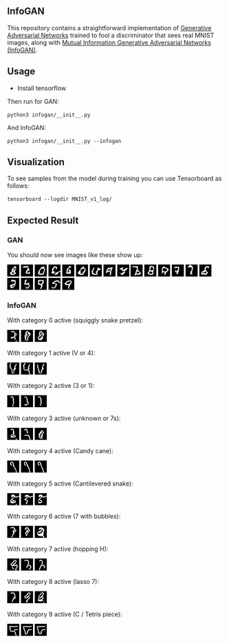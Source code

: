 InfoGAN
-------

This repository contains a straightforward implementation of [Generative Adversarial Networks](https://arxiv.org/abs/1406.2661) trained to fool a discriminator that sees real MNIST images, along with [Mutual Information Generative Adversarial Networks (InfoGAN)](https://arxiv.org/abs/1606.03657).

## Usage

* Install tensorflow

Then run for GAN:

```
python3 infogan/__init__.py
```

And InfoGAN:

```
python3 infogan/__init__.py --infogan
```

## Visualization

To see samples from the model during training you can use Tensorboard as follows:

```
tensorboard --logdir MNIST_v1_log/
```

## Expected Result

### GAN

You should now see images like these show up:

![fake number](sample_images/gan/individualImage.png)
![fake number](sample_images/gan/individualImage-1.png)
![fake number](sample_images/gan/individualImage-2.png)
![fake number](sample_images/gan/individualImage-3.png)
![fake number](sample_images/gan/individualImage-4.png)
![fake number](sample_images/gan/individualImage-5.png)
![fake number](sample_images/gan/individualImage-6.png)
![fake number](sample_images/gan/individualImage-7.png)
![fake number](sample_images/gan/individualImage-8.png)
![fake number](sample_images/gan/individualImage-9.png)
![fake number](sample_images/gan/individualImage-10.png)
![fake number](sample_images/gan/individualImage-11.png)
![fake number](sample_images/gan/individualImage-12.png)
![fake number](sample_images/gan/individualImage-13.png)
![fake number](sample_images/gan/individualImage-14.png)
![fake number](sample_images/gan/individualImage-15.png)
![fake number](sample_images/gan/individualImage-16.png)
![fake number](sample_images/gan/individualImage-17.png)
![fake number](sample_images/gan/individualImage-18.png)
![fake number](sample_images/gan/individualImage-19.png)

### InfoGAN

With category 0 active (squiggly snake pretzel):

![fake number](sample_images/infogan/class_0/individualImage.png)
![fake number](sample_images/infogan/class_0/individualImage-1.png)
![fake number](sample_images/infogan/class_0/individualImage-2.png)

With category 1 active (V or 4):

![fake number](sample_images/infogan/class_1/individualImage.png)
![fake number](sample_images/infogan/class_1/individualImage-1.png)
![fake number](sample_images/infogan/class_1/individualImage-2.png)

With category 2 active (3 or 1):

![fake number](sample_images/infogan/class_2/individualImage.png)
![fake number](sample_images/infogan/class_2/individualImage-1.png)
![fake number](sample_images/infogan/class_2/individualImage-2.png)

With category 3 active (unknown or 7s):

![fake number](sample_images/infogan/class_3/individualImage.png)
![fake number](sample_images/infogan/class_3/individualImage-1.png)
![fake number](sample_images/infogan/class_3/individualImage-2.png)

With category 4 active (Candy cane):

![fake number](sample_images/infogan/class_4/individualImage.png)
![fake number](sample_images/infogan/class_4/individualImage-1.png)
![fake number](sample_images/infogan/class_4/individualImage-2.png)

With category 5 active (Cantilevered snake):

![fake number](sample_images/infogan/class_5/individualImage.png)
![fake number](sample_images/infogan/class_5/individualImage-1.png)
![fake number](sample_images/infogan/class_5/individualImage-2.png)

With category 6 active (7 with bubbles):

![fake number](sample_images/infogan/class_6/individualImage.png)
![fake number](sample_images/infogan/class_6/individualImage-1.png)
![fake number](sample_images/infogan/class_6/individualImage-2.png)

With category 7 active (hopping H):

![fake number](sample_images/infogan/class_7/individualImage.png)
![fake number](sample_images/infogan/class_7/individualImage-1.png)
![fake number](sample_images/infogan/class_7/individualImage-2.png)

With category 8 active (lasso 7):

![fake number](sample_images/infogan/class_8/individualImage.png)
![fake number](sample_images/infogan/class_8/individualImage-1.png)
![fake number](sample_images/infogan/class_8/individualImage-2.png)

With category 9 active (C / Tetris piece):

![fake number](sample_images/infogan/class_9/individualImage.png)
![fake number](sample_images/infogan/class_9/individualImage-1.png)
![fake number](sample_images/infogan/class_9/individualImage-2.png)


